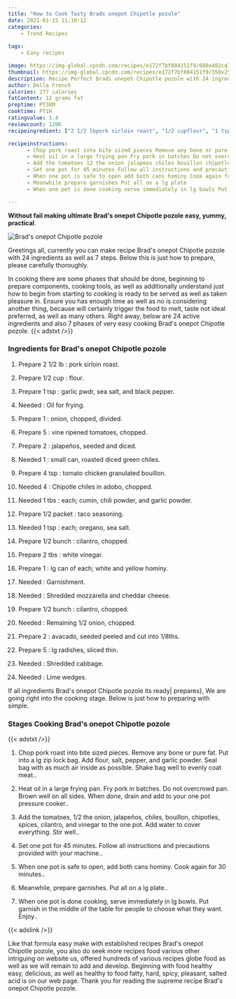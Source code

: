 ```yaml
---
title: "How to Cook Tasty Brads onepot Chipotle pozole"
date: 2021-01-15 11:10:12
categories:
    - Trend Recipes
    
tags:
    - Easy recipes

image: https://img-global.cpcdn.com/recipes/e172f7bf884151f9/680x482cq70/brads-onepot-chipotle-pozole-recipe-main-photo.jpg
thumbnail: https://img-global.cpcdn.com/recipes/e172f7bf884151f9/350x250cq70/brads-onepot-chipotle-pozole-recipe-main-photo.jpg
description: Recipe Perfect Brads onepot Chipotle pozole with 24 ingredients and 7 stages of easy cooking.
author: Della French
calories: 277 calories
fatContent: 12 grams fat
preptime: PT38M
cooktime: PT1H
ratingvalue: 3.4
reviewcount: 1206
recipeingredient: ["2 1/2 lbpork sirloin roast", "1/2 cupflour", "1 tspgarlic pwdr sea salt and black pepper", "Oil for frying", "1onion chopped divided", "5vine ripened tomatoes chopped", "2jalapeos seeded and diced", "1small can roasted diced green chiles", "4 tsptomato chicken granulated bouillon", "4Chipotle chiles in adobo chopped", "1 tbseach cumin chili powder and garlic powder", "1/2 packettaco seasoning", "1 tspeach oregano sea salt", "1/2 bunchcilantro chopped", "2 tbswhite vinegar", "1lg can of each white and yellow hominy", "Garnishment", "Shredded mozzarella and cheddar cheese", "1/2 bunchcilantro chopped", "Remaining 12 onion chopped", "2avacado seeded peeled and cut into 18ths", "5lg radishes sliced thin", "Shredded cabbage", "Lime wedges"]

recipeinstructions: 
      - Chop pork roast into bite sized pieces Remove any bone or pure fat Put into a lg zip lock bag Add flour salt pepper and garlic powder Seal bag with as much air inside as possible Shake bag well to evenly coat meat 
      - Heat oil in a large frying pan Fry pork in batches Do not overcrowd pan Brown well on all sides When done drain and add to your one pot pressure cooker 
      - Add the tomatoes 12 the onion jalapeos chiles bouillon chipotles spices cilantro and vinegar to the one pot Add water to cover everything Stir well 
      - Set one pot for 45 minutes Follow all instructions and precautions provided with your machine 
      - When one pot is safe to open add both cans hominy Cook again for 30 minutes 
      - Meanwhile prepare garnishes Put all on a lg plate 
      - When one pot is done cooking serve immediately in lg bowls Put garnish in the middle of the table for people to choose what they want Enjoy

---
```




**Without fail making ultimate Brad&#39;s onepot Chipotle pozole easy, yummy, practical**. 


![Brad&#39;s onepot Chipotle pozole](https://img-global.cpcdn.com/recipes/e172f7bf884151f9/680x482cq70/brads-onepot-chipotle-pozole-recipe-main-photo.jpg "Brad&#39;s onepot Chipotle pozole")




Greetings all, currently you can make recipe Brad&#39;s onepot Chipotle pozole with 24 ingredients as well as 7 steps. Below this is just how to prepare, please carefully thoroughly.

In cooking there are some phases that should be done, beginning to prepare components, cooking tools, as well as additionally understand just how to begin from starting to cooking is ready to be served as well as taken pleasure in. Ensure you has enough time as well as no is considering another thing, because will certainly trigger the food to melt, taste not ideal preferred, as well as many others. Right away, below are 24 active ingredients and also 7 phases of very easy cooking Brad&#39;s onepot Chipotle pozole.
{{< adstxt />}}

### Ingredients for Brad&#39;s onepot Chipotle pozole


1. Prepare 2 1/2 lb : pork sirloin roast.

1. Prepare 1/2 cup : flour.

1. Prepare 1 tsp : garlic pwdr, sea salt, and black pepper.

1. Needed  : Oil for frying.

1. Prepare 1 : onion, chopped, divided.

1. Prepare 5 : vine ripened tomatoes, chopped.

1. Prepare 2 : jalapeños, seeded and diced.

1. Needed 1 : small can, roasted diced green chiles.

1. Prepare 4 tsp : tomato chicken granulated bouillon.

1. Needed 4 : Chipotle chiles in adobo, chopped.

1. Needed 1 tbs : each; cumin, chili powder, and garlic powder.

1. Prepare 1/2 packet : taco seasoning.

1. Needed 1 tsp : each; oregano, sea salt.

1. Prepare 1/2 bunch : cilantro, chopped.

1. Prepare 2 tbs : white vinegar.

1. Prepare 1 : lg can of each; white and yellow hominy.

1. Needed  : Garnishment.

1. Needed  : Shredded mozzarella and cheddar cheese.

1. Prepare 1/2 bunch : cilantro, chopped.

1. Needed  : Remaining 1/2 onion, chopped.

1. Prepare 2 : avacado, seeded peeled and cut into 1/8ths.

1. Prepare 5 : lg radishes, sliced thin.

1. Needed  : Shredded cabbage.

1. Needed  : Lime wedges.



If all ingredients Brad&#39;s onepot Chipotle pozole its ready| prepares}, We are going right into the cooking stage. Below is just how to preparing with simple.

### Stages Cooking Brad&#39;s onepot Chipotle pozole

{{< adstxt />}}


1. Chop pork roast into bite sized pieces. Remove any bone or pure fat. Put into a lg zip lock bag. Add flour, salt, pepper, and garlic powder. Seal bag with as much air inside as possible. Shake bag well to evenly coat meat..



1. Heat oil in a large frying pan. Fry pork in batches. Do not overcrowd pan. Brown well on all sides. When done, drain and add to your one pot pressure cooker..



1. Add the tomatoes, 1/2 the onion, jalapeños, chiles, bouillon, chipotles, spices, cilantro, and vinegar to the one pot. Add water to cover everything. Stir well..



1. Set one pot for 45 minutes. Follow all instructions and precautions provided with your machine..



1. When one pot is safe to open, add both cans hominy. Cook again for 30 minutes..



1. Meanwhile, prepare garnishes. Put all on a lg plate..



1. When one pot is done cooking, serve immediately in lg bowls. Put garnish in the middle of the table for people to choose what they want. Enjoy..





{{< adslink />}}

Like that formula easy make with established recipes Brad&#39;s onepot Chipotle pozole, you also do seek more recipes food various other intriguing on website us, offered hundreds of various recipes globe food as well as we will remain to add and develop. Beginning with food healthy easy, delicious, as well as healthy to food fatty, hard, spicy, pleasant, salted acid is on our web page. Thank you for reading the supreme recipe Brad&#39;s onepot Chipotle pozole.
